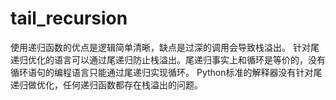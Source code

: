 # tail_recursion
使用递归函数的优点是逻辑简单清晰，缺点是过深的调用会导致栈溢出。 针对尾递归优化的语言可以通过尾递归防止栈溢出。尾递归事实上和循环是等价的，没有循环语句的编程语言只能通过尾递归实现循环。 Python标准的解释器没有针对尾递归做优化，任何递归函数都存在栈溢出的问题。
